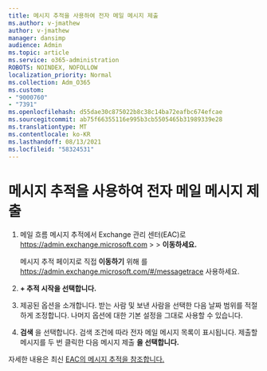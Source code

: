 ```yaml
---
title: 메시지 추적을 사용하여 전자 메일 메시지 제출
ms.author: v-jmathew
author: v-jmathew
manager: dansimp
audience: Admin
ms.topic: article
ms.service: o365-administration
ROBOTS: NOINDEX, NOFOLLOW
localization_priority: Normal
ms.collection: Adm_O365
ms.custom:
- "9000760"
- "7391"
ms.openlocfilehash: d55dae30c875022b8c38c14ba72eafbc674efcae
ms.sourcegitcommit: ab75f66355116e995b3cb5505465b31989339e28
ms.translationtype: MT
ms.contentlocale: ko-KR
ms.lasthandoff: 08/13/2021
ms.locfileid: "58324531"
---
```

# <a name="submit-an-email-message-using-message-trace"></a>메시지 추적을 사용하여 전자 메일 메시지 제출

1. 메일 흐름 메시지 추적에서 Exchange 관리 센터(EAC)로 <https://admin.exchange.microsoft.com> \>  \> **이동하세요.**

   메시지 추적 페이지로 직접 **이동하기** 위해 를 <https://admin.exchange.microsoft.com/#/messagetrace> 사용하세요.

2. **+ 추적 시작을 선택합니다.**
3. 제공된 옵션을 소개합니다. 받는 사람 및 보낸 사람을 선택한 다음 날짜 범위를 적절하게 조정합니다. 나머지 옵션에 대한 기본 설정을 그대로 사용할 수 있습니다.
4. **검색** 을 선택합니다. 검색 조건에 따라 전자 메일 메시지 목록이 표시됩니다. 제출할 메시지를 두 번 클릭한 다음 메시지 제출 **을 선택합니다.**

자세한 내용은 최신 [EAC의 메시지 추적을 참조합니다.](https://docs.microsoft.com/exchange/monitoring/trace-an-email-message/message-trace-modern-eac)
